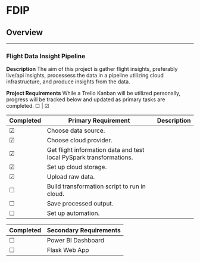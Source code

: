 # FDIP

## Overview
___
### Flight Data Insight Pipeline

**Description**
The aim of this project is gather flight insights, preferably live/api insights, processess the data in a pipeline utilizing cloud infrastructure, and produce insights from the data.

**Project Requirements**
While a Trello Kanban will be utilized personally, progress will be tracked below and updated as primary tasks are completed. ☐ | ☑

| Completed  | Primary Requirement | Description |
| ------------- | ------------- | ------------- |
| ☑  | Choose data source. | |
| ☑  | Choose cloud provider. | |
| ☑  | Get flight information data and test local PySpark transformations. | |
| ☑  | Set up cloud storage. | |
| ☑  | Upload raw data. | |
| ☐  | Build transformation script to run in cloud. | |
| ☐  | Save processed output. | |
| ☐  | Set up automation. | |

| Completed  | Secondary Requirements |
| ------------- | ------------- |
| ☐  | Power BI Dashboard |
| ☐  | Flask Web App | 